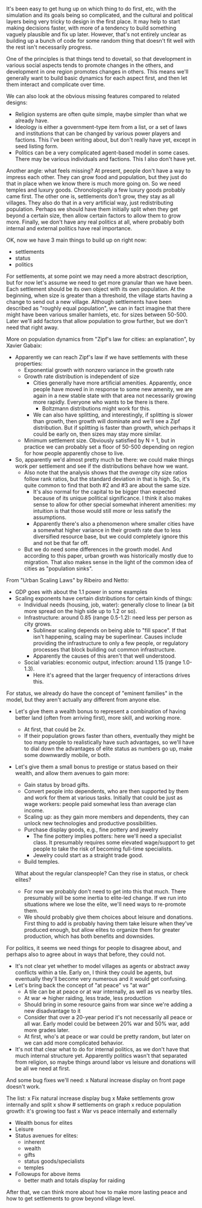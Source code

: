It's been easy to get hung up on which thing to do first, etc,
with the simulation and its goals being so complicated, and
the cultural and political layers being very tricky to design
in the first place. It may help to start making decisions
faster, with more of a tendency to build something vaguely
plausible and fix up later. However, that's not entirely unclear
as building up a bunch of code for some random thing that doesn't
fit well with the rest isn't necessarily progress.

One of the principles is that things tend to dovetail, so that
development in various social aspects tends to promote changes
in the others, and development in one region promotes changes in
others. This means we'll generally want to build basic dynamics
for each aspect first, and then let them interact and complicate
over time.

We can also look at the obvious missing features compared to
related designs:
- Religion systems are often quite simple, maybe simpler than
  what we already have.
- Ideology is either a government-type item from a list, or a
  set of laws and institutions that can be changed by various
  power players and factions. This I've been writing about,
  but don't really have yet, except in seed listing form.
- Politics can be a very complicated agent-based model in some
  cases. There may be various individuals and factions. This
  I also don't have yet.

Another angle: what feels missing? At present, people don't have
a way to impress each other. They can grow food and population,
but they just do that in place when we know there is much more
going on. So we need temples and luxury goods. Chronologically
a few luxury goods probably came first. The other one is, settlements
don't grow, they stay as all villages. They also do that in a
very artificial way, just redistributing population. Perhaps we
should have them initially split when they get beyond a certain
size, then allow certain factors to allow them to grow more.
Finally, we don't have any real politics at all, where probably
both internal and external politics have real importance.

OK, now we have 3 main things to build up on right now:
- settlements
- status
- politics

For settlements, at some point we may need a more abstract description,
but for now let's assume we need to get more granular than we have
been. Each settlement should be its own object with its own population.
At the beginning, when size is greater than a threshold, the village
starts having a change to send out a new village. Although settlements
have been described as "roughly equal population", we can in fact imagine
that there might have been various smaller hamlets, etc. for sizes
between 50-500. Later we'll add factors that allow population to grow
further, but we don't need that right away.

More on population dynamics from "Zipf's law for cities: an explanation",
by Xavier Gabaix:
- Apparently we can reach Zipf's law if we have settlements with these
  properties:
  - Exponential growth with nonzero variance in the growth rate
  - Growth rate distribution is independent of size
    - Cities generally have more artificial amenities. Apparently, once
      people have moved in in response to some new amenity, we are 
      again in a new stable state with that area not necessarily growing
      more rapidly. Everyone who wants to be there is there.
      - Boltzmann distributions might work for this.
    - We can also have splitting, and interestingly, if splitting is
      slower than growth, then growth will dominate and we'll see a
      Zipf distribution. But if splitting is faster than growth, which
      perhaps it could be early on, then sizes may stay more similar.
  - Minimum settlement size. Obviously satisfied by N = 1, but in practice
    we can probably set a floor of 50-500 depending on region for how
    people apparently chose to live.
- So, apparently we'd almost pretty much be there: we could make things
  work per settlement and see if the distributions behave how we want.
  - Also note that the analysis shows that the *average* city size
    ratios follow rank ratios, but the standard deviation in that is
    high. So, it's quite common to find that both #2 and #3 are about
    the same size.
    - It's also normal for the capital to be bigger than expected because
      of its unique political significance. I think it also makes sense
      to allow for other special somewhat inherent amenities: my intuition
      is that those would still more or less satisfy the assumptions.
    - Apparently there's also a phenomenon where smaller cities have a
      somewhat higher variance in their growth rate due to less diversified
      resource base, but we could completely ignore this and not be that
      far off.
  - But we do need some differences in the growth model. And according
    to this paper, urban growth was historically mostly due to migration.
    That also makes sense in the light of the common idea of cities as
    "population sinks".

From "Urban Scaling Laws" by Ribeiro and Netto:
- GDP goes with about the 1.1 power in some examples
- Scaling exponents have certain distributions for certain kinds of
  things:
  - Individual needs (housing, job, water): generally close to linear
    (a bit more spread on the high side up to 1.2 or so).
  - Infrastructure: around 0.85 (range 0.5-1.2): need less per person
    as city grows.
    - Sublinear scaling depends on being able to "fill space". If that
      isn't happening, scaling may be superlinear. Causes include providing
      the infrastructure to only a few people, or regulatory processes
      that block building out common infrastructure.
    - Apparently the causes of this aren't that well understood.
  - Social variables: economic output, infection: around 1.15 (range
    1.0-1.3). 
    - Here it's agreed that the larger frequency of interactions drives
      this.

For status, we already do have the concept of "eminent families" in
the model, but they aren't actually any different from anyone else.
- Let's give them a wealth bonus to represent a combination of having
  better land (often from arriving first), more skill, and working
  more. 
  - At first, that could be 2x.
  - If their population grows faster than others, eventually they
    might be too many people to realistically have such advantages,
    so we'll have to dial down the advantages of elite status as
    numbers go up, make some downwardly mobile, or both.
- Let's give them a small bonus to prestige or status based on their
  wealth, and allow them avenues to gain more:
  - Gain status by broad gifts.
  - Convert people into dependents, who are then supported by them
    and work for them at various tasks. Initially that could be just
    as wage workers: people paid somewhat less than average clan income.
  - Scaling up: as they gain more members and dependents, they can 
    unlock new technologies and productive possibilities.
  - Purchase display goods, e.g., fine pottery and jewelry
    - The fine pottery implies potters: here we'll need a specialist
      class. It presumably requires some elevated wage/support to
      get people to take the risk of becoming full-time specialists.
    - Jewelry could start as a straight trade good.
  - Build temples.

  What about the regular clanspeople? Can they rise in status, or check
  elites?
  - For now we probably don't need to get into this that much. There
    presumably will be some inertia to elite-led change. If we run into
    situations where we lose the elite, we'll need ways to re-promote them.
  - We should probably give them choices about leisure and donations.
    First thing to add is probably having them take leisure when they've
    produced enough, but allow elites to organize them for greater
    production, which has both benefits and downsides.

For politics, it seems we need things for people to disagree about, and
perhaps also to agree about in ways that before, they could not.
- It's not clear yet whether to model villages as agents or abstract away
  conflicts within a tile. Early on, I think they could be agents, but
  eventually they'll become very numerous and it would get confusing.
- Let's bring back the concept of "at peace" vs "at war"
  - A tile can be at peace or at war internally, as well as vs nearby
    tiles.
  - At war => higher raiding, less trade, less production
  - Should bring in some resource gains from war since we're adding a
    new disadvantage to it
  - Consider that over a 20-year period it's not necessarily all peace
    or all war. Early model could be between 20% war and 50% war, add
    more grades later.
  - At first, who's at peace or war could be pretty random, but later
    on we can add more complicated behavior.
- It's not that clear what to do for internal politics, as we don't have
  that much internal structure yet. Apparently politics wasn't that separated
  from religion, so maybe things around labor vs leisure and donations
  will be all we need at first.

And some bug fixes we'll need:
x Natural increase display on front page doesn't work.

The list:
x Fix natural increase display bug
x Make settlements grow internally and split
x show # settlements on graph
x reduce population growth: it's growing too fast
x War vs peace internally and externally
- Wealth bonus for elites
- Leisure
- Status avenues for elites:
  - inherent
  - wealth
  - gifts
  - status goods/specialists
  - temples
- Followups for above items
  - better math and totals display for raiding

After that, we can think more about how to make more lasting peace and how
to get settlements to grow beyond village level.